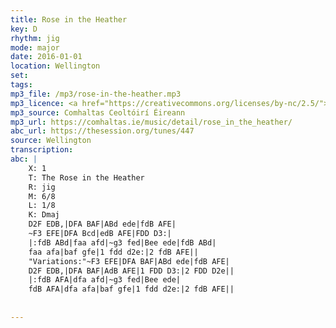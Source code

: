 ```yaml
---
title: Rose in the Heather
key: D
rhythm: jig
mode: major
date: 2016-01-01
location: Wellington
set:
tags: 
mp3_file: /mp3/rose-in-the-heather.mp3
mp3_licence: <a href="https://creativecommons.org/licenses/by-nc/2.5/">CC-BY-NC-2.5</a>
mp3_source: Comhaltas Ceoltóirí Éireann
mp3_url: https://comhaltas.ie/music/detail/rose_in_the_heather/
abc_url: https://thesession.org/tunes/447
source: Wellington
transcription: 
abc: |
    X: 1
    T: The Rose in the Heather
    R: jig
    M: 6/8
    L: 1/8
    K: Dmaj
    D2F EDB,|DFA BAF|ABd ede|fdB AFE|
    ~F3 EFE|DFA Bcd|edB AFE|FDD D3:|
    |:fdB ABd|faa afd|~g3 fed|Bee ede|fdB ABd|
    faa afa|baf gfe|1 fdd d2e:|2 fdB AFE||
    "Variations:"~F3 EFE|DFA BAF|ABd ede|fdB AFE|
    D2F EDB,|DFA BAF|AdB AFE|1 FDD D3:|2 FDD D2e||
    |:fdB AFA|dfa afd|~g3 fed|Bee ede|
    fdB AFA|dfa afa|baf gfe|1 fdd d2e:|2 fdB AFE||
    
    
---
```


